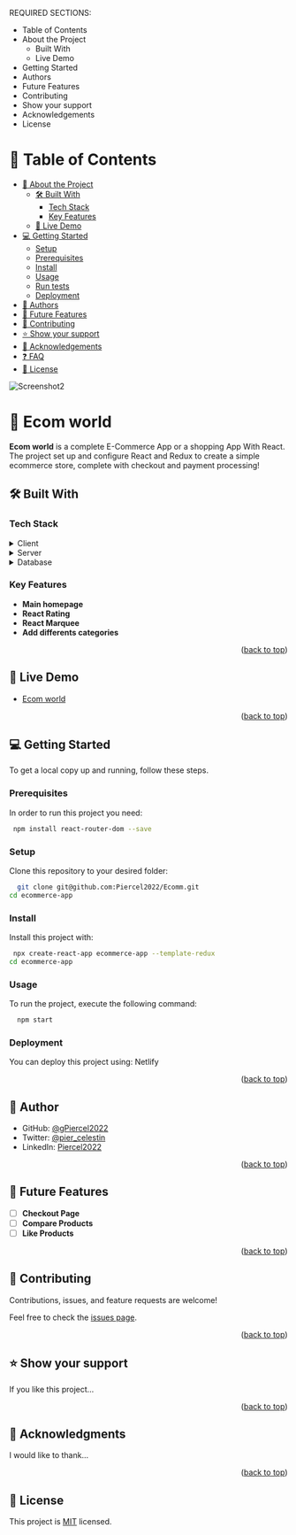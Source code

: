 <a name="readme-top"></a>

REQUIRED SECTIONS:
- Table of Contents
- About the Project
  - Built With
  - Live Demo
- Getting Started
- Authors
- Future Features
- Contributing
- Show your support
- Acknowledgements
- License


<!-- TABLE OF CONTENTS -->

# 📗 Table of Contents

- [📖 About the Project](#about-project)
  - [🛠 Built With](#built-with)
    - [Tech Stack](#tech-stack)
    - [Key Features](#key-features)
  - [🚀 Live Demo](#live-demo)
- [💻 Getting Started](#getting-started)
  - [Setup](#setup)
  - [Prerequisites](#prerequisites)
  - [Install](#install)
  - [Usage](#usage)
  - [Run tests](#run-tests)
  - [Deployment](#triangular_flag_on_post-deployment)
- [👥 Authors](#authors)
- [🔭 Future Features](#future-features)
- [🤝 Contributing](#contributing)
- [⭐️ Show your support](#support)
- [🙏 Acknowledgements](#acknowledgements)
- [❓ FAQ](#faq)
- [📝 License](#license)

![Screenshot2](https://github.com/Piercel2022/Ecom-world/assets/98626003/f6236c59-1609-4c50-8ab7-a651fa9291d1)


# 📖 Ecom world <a name="about-project"></a>


**Ecom world** is a complete E-Commerce App or a shopping App With React. The project set up and configure React and Redux to create a simple ecommerce store, complete with checkout and payment processing!

## 🛠 Built With <a name="built-with"></a>

### Tech Stack <a name="tech-stack"></a>



<details>
  <summary>Client</summary>
  <ul>
    <li><a href="https://reactjs.org/">React.js</a></li>
  </ul>
</details>

<details>
  <summary>Server</summary>
  <ul>
    <li><a href="https://node.org/">Node.js</a></li>
  </ul>
</details>

<details>
<summary>Database</summary>
  <ul>
    <li><a href="https://www.mongodb.com/">Mongo</a></li>
  </ul>
</details>

<!-- Features -->

### Key Features <a name="key-features"></a>


- **Main homepage**
- **React Rating**
- **React Marquee**
- **Add differents categories**

<p align="right">(<a href="#readme-top">back to top</a>)</p>

<!-- LIVE DEMO -->

## 🚀 Live Demo <a name="live-demo"></a>



- [Ecom world](https://ecom-world.netlify.app/)

<p align="right">(<a href="#readme-top">back to top</a>)</p>

<!-- GETTING STARTED -->

## 💻 Getting Started <a name="getting-started"></a>



To get a local copy up and running, follow these steps.

### Prerequisites

In order to run this project you need:


```sh
 npm install react-router-dom --save
```


### Setup

Clone this repository to your desired folder:


```sh
  git clone git@github.com:Piercel2022/Ecomm.git
cd ecommerce-app
```


### Install

Install this project with:



```sh
 npx create-react-app ecommerce-app --template-redux
cd ecommerce-app
```


### Usage

To run the project, execute the following command:


```sh
  npm start
```



### Deployment

You can deploy this project using: Netlify


 

<p align="right">(<a href="#readme-top">back to top</a>)</p>


## 👥 Author <a name="authors"></a>


- GitHub: [@gPiercel2022](https://github.com/Piercel2022)
- Twitter: [@pier_celestin](https://twitter.com/pier_celestin)
- LinkedIn: [Piercel2022](https://linkedin.com/in/piercelestinmax)


<p align="right">(<a href="#readme-top">back to top</a>)</p>


## 🔭 Future Features <a name="future-features"></a>



- [ ] **Checkout Page**
- [ ] **Compare Products**
- [ ] **Like Products**

<p align="right">(<a href="#readme-top">back to top</a>)</p>

<!-- CONTRIBUTING -->

## 🤝 Contributing <a name="contributing"></a>

Contributions, issues, and feature requests are welcome!

Feel free to check the [issues page](../../issues/).

<p align="right">(<a href="#readme-top">back to top</a>)</p>

<!-- SUPPORT -->

## ⭐️ Show your support <a name="support"></a>


If you like this project...

<p align="right">(<a href="#readme-top">back to top</a>)</p>


## 🙏 Acknowledgments <a name="acknowledgements"></a>


I would like to thank...



<p align="right">(<a href="#readme-top">back to top</a>)</p>

<!-- LICENSE -->

## 📝 License <a name="license"></a>

This project is [MIT](./LICENSE) licensed.


